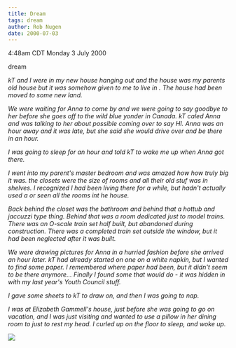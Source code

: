 ```yaml
---
title: Dream
tags: dream
author: Rob Nugen
date: 2000-07-03
---
```


<p class=date>4:48am CDT Monday 3 July 2000</p>
<p class=note>dream</p>

<p><em>kT and I were in my new house hanging out and the house was my
parents old house but it was somehow given to me to live in .  The
house had been moved to some new land.

<p>We were waiting for Anna to come by and we were going to say
goodbye to her before she goes off to the wild blue yonder in Canada.
kT caled Anna and was talking to her about possible coming over to say
HI.  Anna was an hour away and it was late, but she said she would
drive over and be there in an hour.

<p>I was going to sleep for an hour and told kT to wake me up when Anna
got there.

<p>I went into my parent's master bedroom and was amazed how how
truly big it was.  the closets were the size of rooms and all their
old stuf was in shelves.  I recognized I had been living there for a
while, but hadn't actually used a or seen all the rooms int he house.

<p>Back behind the closet was the bathroom and behind that a hottub
and jaccuzzi type thing.  Behind that was a room dedicated just to
model trains.  There was an O-scale train set half built, but abandoned
during construction.  There was a completed train set outside the
window, but it had been neglected after it was built.


<p>We were drawing pictures for Anna in a hurried fashion before she
arrived an hour later.  kT had already started on one on a white
napkin, but I wanted to find some paper.  I remembered where paper had
been, but it didn't seem to be there anymore...  Finally I found some
that would do - it was hidden in with my last year's Youth Council
stuff.

<p>I gave some sheets to kT to draw on, and then I was going to nap.

<p>I was at Elizabeth Gammell's house, just before she was going to go
on vacation, and I was just visiting and wanted to use a pillow in her
dining room to just to rest my head.  I curled up on the floor to
sleep, and woke up.</em>


<p><img src='/images/rob/wL-ROB.gif'>
